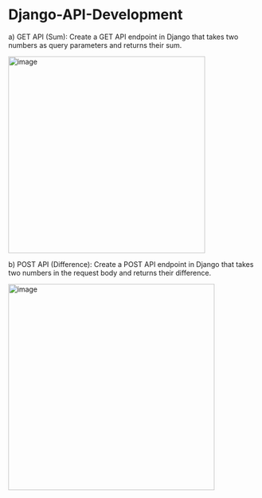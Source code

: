 # Django-API-Development
a) GET API (Sum):
Create a GET API endpoint in Django that takes two numbers as
query parameters and returns their sum.

<img width="395" alt="image" src="https://github.com/user-attachments/assets/170f6ac0-fc57-439d-8b24-8baabb610b33" />

b) POST API (Difference): Create a POST API endpoint in Django that takes two numbers in the request body and returns their difference.

<img width="414" alt="image" src="https://github.com/user-attachments/assets/9b49ce10-c4ea-4017-acad-b11d49281d64" />
